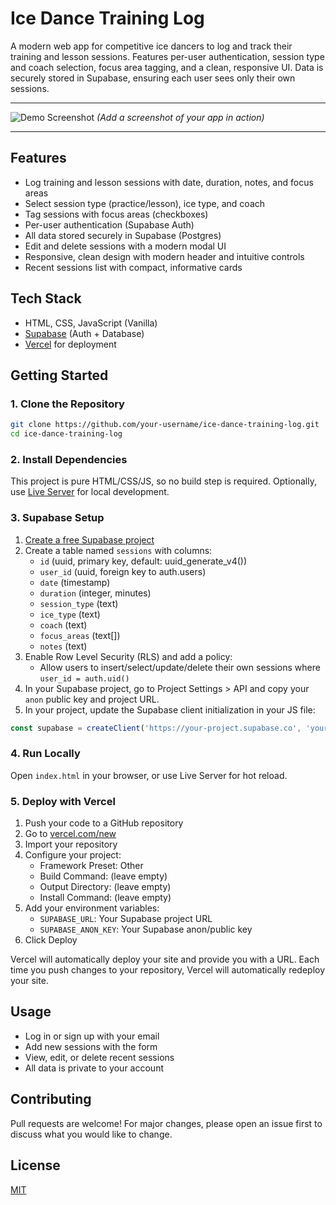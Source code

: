 # Ice Dance Training Log

A modern web app for competitive ice dancers to log and track their training and lesson sessions. Features per-user authentication, session type and coach selection, focus area tagging, and a clean, responsive UI. Data is securely stored in Supabase, ensuring each user sees only their own sessions.

---

![Demo Screenshot](docs/demo-screenshot.png)
*_(Add a screenshot of your app in action)_*

---

## Features

- Log training and lesson sessions with date, duration, notes, and focus areas
- Select session type (practice/lesson), ice type, and coach
- Tag sessions with focus areas (checkboxes)
- Per-user authentication (Supabase Auth)
- All data stored securely in Supabase (Postgres)
- Edit and delete sessions with a modern modal UI
- Responsive, clean design with modern header and intuitive controls
- Recent sessions list with compact, informative cards

## Tech Stack

- HTML, CSS, JavaScript (Vanilla)
- [Supabase](https://supabase.com/) (Auth + Database)
- [Vercel](https://vercel.com/) for deployment

## Getting Started

### 1. Clone the Repository

```bash
git clone https://github.com/your-username/ice-dance-training-log.git
cd ice-dance-training-log
```

### 2. Install Dependencies

This project is pure HTML/CSS/JS, so no build step is required. Optionally, use [Live Server](https://marketplace.visualstudio.com/items?itemName=ritwickdey.LiveServer) for local development.

### 3. Supabase Setup

1. [Create a free Supabase project](https://app.supabase.com/)
2. Create a table named `sessions` with columns:
   - `id` (uuid, primary key, default: uuid_generate_v4())
   - `user_id` (uuid, foreign key to auth.users)
   - `date` (timestamp)
   - `duration` (integer, minutes)
   - `session_type` (text)
   - `ice_type` (text)
   - `coach` (text)
   - `focus_areas` (text[])
   - `notes` (text)
3. Enable Row Level Security (RLS) and add a policy:
   - Allow users to insert/select/update/delete their own sessions where `user_id = auth.uid()`
4. In your Supabase project, go to Project Settings > API and copy your `anon` public key and project URL.
5. In your project, update the Supabase client initialization in your JS file:

```js
const supabase = createClient('https://your-project.supabase.co', 'your-anon-key');
```

### 4. Run Locally

Open `index.html` in your browser, or use Live Server for hot reload.

### 5. Deploy with Vercel

1. Push your code to a GitHub repository
2. Go to [vercel.com/new](https://vercel.com/new)
3. Import your repository
4. Configure your project:
   - Framework Preset: Other
   - Build Command: (leave empty)
   - Output Directory: (leave empty)
   - Install Command: (leave empty)
5. Add your environment variables:
   - `SUPABASE_URL`: Your Supabase project URL
   - `SUPABASE_ANON_KEY`: Your Supabase anon/public key
6. Click Deploy

Vercel will automatically deploy your site and provide you with a URL. Each time you push changes to your repository, Vercel will automatically redeploy your site.

## Usage

- Log in or sign up with your email
- Add new sessions with the form
- View, edit, or delete recent sessions
- All data is private to your account

## Contributing

Pull requests are welcome! For major changes, please open an issue first to discuss what you would like to change.

## License

[MIT](LICENSE) 